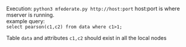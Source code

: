 Execution: `python3 mfederate.py http://host:port`
host:port is where mserver is running.
<br>example query:<br>
`select pearson(c1,c2) from data where c1>1;`
<br>

Table `data` and attributes `c1,c2` should exist in all the local nodes
